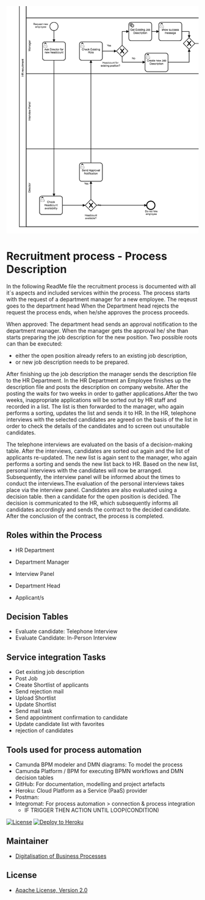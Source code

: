 ![](https://raw.githubusercontent.com/DigiBP/digibp-dom/master/Report%20Pics/Bildschirmfoto%202018-05-17%20um%2014.05.43.png?token=AjCUh_PdUQqEP9n-lOAFXK9vbKq69MBIks5bD-HFwA%3D%3D)




# Recruitment process - Process Description

In the following ReadMe file the recruitment process is documented with all it`s aspects and included services within 
the process.
The process starts with the request of a department manager for a new employee. The reqeust goes to the department 
head When the Department head rejects the request the process ends, when he/she approves the process proceeds. 

When approved: The department head sends an approval notification to the department manager. When the 
manager gets the approval he/ she than starts preparing the job description for the new position. 
Two possible roots can than be executed: 

- either the open position already refers to an existing job description, 
- or new job description needs to be prepared. 

After finishing up the job description the manager sends the description file to the HR 
Department. In the HR Department an Employee finishes up the description file and posts the description on company 
website. After the posting the waits for two weeks in order to gather applications.After the two weeks, inappropriate 
applications will be sorted out by HR staff and recorded in a list. The list is then forwarded to the manager, who 
again performs a sorting, updates the list and sends it to HR. In the HR, telephone interviews with the selected 
candidates are agreed on the basis of the list in order to check the details of the candidates and to screen out 
unsuitable candidates. 

The telephone interviews are evaluated on the basis of a decision-making table. After the 
interviews, candidates are sorted out again and the list of applicants re-updated. The new list is again sent to the 
manager, who again performs a sorting and sends the new list back to HR. Based on the new list, personal interviews 
with the candidates will now be arranged. Subsequently, the interview panel will be informed about the times to conduct 
the interviews.The evaluation of the personal interviews takes place via the interview panel.
Candidates are also evaluated using a decision table. then a candidate for the open position is decided.
The decision is communicated to the HR, which subsequently informs all candidates accordingly and sends the contract 
to the decided candidate. After the conclusion of the contract, the process is completed.


## Roles within the Process

- HR Department
- Department Manager
- Interview Panel
- Department Head

- Applicant/s

## Decision Tables

- Evaluate candidate: Telephone Interview
- Evaluate Candidate: In-Person Interview

## Service integration Tasks

- Get existing job description
- Post Job
- Create Shortlist of applicants
- Send rejection mail
- Upload Shortlist
- Update Shortlist
- Send mail task
- Send appointment confirmation to candidate
- Update candidate list with favorites
- rejection of candidates

## Tools used for process automation

- Camunda BPM modeler and DMN diagrams: To model the process
- Camunda Platform / BPM for executing BPMN workflows and DMN decision tables
- GitHub: For documentation, modelling and project artefacts
- Heroku: Cloud Platform as a Service (PaaS) provider
- Postman:
- Integromat: For process automation > connection & process integration
  - IF TRIGGER THEN ACTION UNTIL LOOP(CONDITION)





[![License](http://img.shields.io/:license-apache-blue.svg)](http://www.apache.org/licenses/LICENSE-2.0.html)
[![Deploy to Heroku](https://img.shields.io/badge/deploy%20to-Heroku-6762a6.svg?longCache=true)](https://heroku.com/deploy)


## Maintainer
- [Digitalisation of Business Processes](https://github.com/digibp)

## License

- [Apache License, Version 2.0](https://github.com/DigiBP/digibp-archetype-camunda-boot/blob/master/LICENSE)

